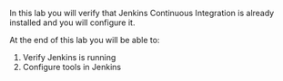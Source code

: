 In this lab you will verify that Jenkins Continuous Integration is already installed and you will configure it.


At the end of this lab you will be able to:

1.	Verify Jenkins is running
2.	Configure tools in Jenkins